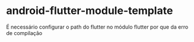 # android-flutter-module-template
É necessário configurar o path do flutter no módulo flutter
por que da erro de compilação
